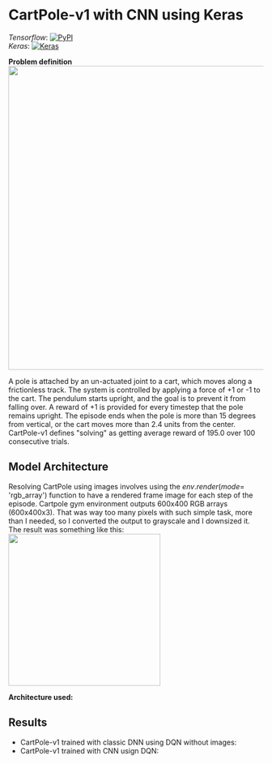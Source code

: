 # CartPole-v1 with CNN using Keras

*Tensorflow*: [![PyPI](https://badge.fury.io/py/tensorflow.svg)](https://badge.fury.io/py/tensorflow)  
*Keras*: [![Keras](https://img.shields.io/pypi/pyversions/keras.svg?style=plastic)](https://badge.fury.io/py/keras)

**Problem definition**
<img align="center" src=https://i.imgur.com/IPlXZ5P.png width="600">


A pole is attached by an un-actuated joint to a cart, which moves along a frictionless track. The system is controlled by applying a force of +1 or -1 to the cart. The pendulum starts upright, and the goal is to prevent it from falling over. A reward of +1 is provided for every timestep that the pole remains upright. The episode ends when the pole is more than 15 degrees from vertical, or the cart moves more than 2.4 units from the center.
CartPole-v1 defines "solving" as getting average reward of 195.0 over 100 consecutive trials.

## Model Architecture
Resolving CartPole using images involves using the $env.render(mode =$ 'rgb\_array'$)$ function to have a rendered frame image for each step of the episode.
Cartpole gym environment outputs 600x400 RGB arrays (600x400x3). That was way too many pixels with such simple task, more than I needed, so I converted the output to grayscale and I downsized it.
The result was something like this:
<img align="center" src=https://i.imgur.com/WOU6srq.png width="300">

**Architecture used:**



## Results

* CartPole-v1 trained with classic DNN using DQN without images:
* CartPole-v1 trained with CNN usign DQN:




